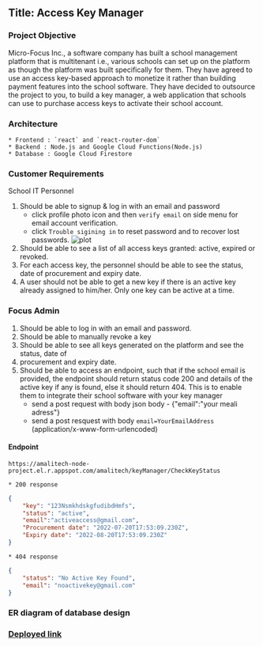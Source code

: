 
##  Title: Access Key Manager
### Project Objective
Micro-Focus Inc., a software company has built a school management platform that is multitenant i.e., various schools can set up on the platform as though the platform was built specifically for them. They have agreed to use an access key-based approach to monetize it rather than building payment features into the school software. They have decided to outsource the project to you, to build a key manager, a web application that schools can use to purchase access keys to activate their school account.

### Architecture
    * Frontend : `react` and `react-router-dom`
    * Backend : Node.js and Google Cloud Functions(Node.js)
    * Database : Google Cloud Firestore

### Customer Requirements
School IT Personnel
1. Should be able to signup & log in with an email and password 
    + click profile photo icon and then `verify email` on side menu for email account verification. 
    + click `Trouble sigining in` to  reset password and to recover lost passwords.
![plot]()
2. Should be able to see a list of all access keys granted: active, expired or revoked.
3. For each access key, the personnel should be able to see the status, date of procurement and expiry date.
4. A user should not be able to get a new key if there is an active key already assigned to him/her. Only one key can be active at a time.

### Focus Admin
1. Should be able to log in with an email and password.
2. Should be able to manually revoke a key
3. Should be able to see all keys generated on the platform and see the status, date of
4. procurement and expiry date.
5. Should be able to access an endpoint, such that if the school email is provided, the endpoint should return status code 200 and details of the active key if any is found, else it should return 404. This is to enable them to integrate their school software with your key manager
    * send a post request with body json body - {"email":"your meali adress"}  
    * send a post resquest with body `email=YourEmailAddress` (application/x-www-form-urlencoded)

#### Endpoint
```
https://amalitech-node-project.el.r.appspot.com/amalitech/keyManager/CheckKeyStatus

```
    * 200 response
```json
{
    "key": "123NsmkhdskgfudibdHmfs",
    "status": "active",
    "email":"activeaccess@gmail.com",
    "Procurement date": "2022-07-20T17:53:09.230Z",
    "Expiry date": "2022-08-20T17:53:09.230Z"
}
```
    * 404 response
```json
{
    "status": "No Active Key Found",
    "email": "noactivekey@gmail.com"
}
```


### ER diagram of database design

### [Deployed link](https://amalitech-node-project.el.r.appspot.com/static/amalitech/projects/keyManager/user/index.html)
